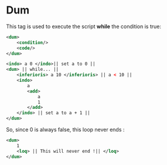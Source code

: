 # Dum
This tag is used to execute the script **while** the condition is true:
```xml
<dum>
	<condition/>
	<code/>
</dum>
```
```xml
<indo> a 0 </indo>|| set a to 0 ||
<dum> || while... ||
	<inferioris> a 10 </inferioris> || a < 10 ||
	<indo>
		a
		<add>
			a
			1
		</add>
	</indo> || set a to a + 1 ||
</dum>
```
So, since 0 is always false, this loop never ends :
```xml
<dum>
	1
	<loq> || This will never end !|| </loq>
</dum>
```
